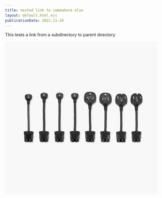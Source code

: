 ```yaml
---
title: nested link to somewhere else
layout: default.html.ejs
publicationDate: 2021-11-24
---
```


This tests a link from a subdirectory to parent directory

<img id="nested-img-reference" 
    src="../../imgdir/img/tesla-nema.jpg"
    resize-width="200"
    resize-to="img/tesla-nema.jpg">
